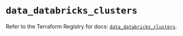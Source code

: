 # `data_databricks_clusters`

Refer to the Terraform Registry for docs: [`data_databricks_clusters`](https://registry.terraform.io/providers/databricks/databricks/1.72.0/docs/data-sources/clusters).
